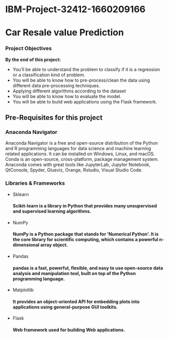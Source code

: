 # IBM-Project-32412-1660209166
<h1>Car Resale value Prediction</h1>
<h3>Project Objectives</h3>
<b>By the end of this project:</b>
<ul>
<li>You’ll be able to understand the problem to classify if it is a regression or a classification kind of problem.</li>

<li>You will be able to know how to pre-process/clean the data using different data pre-processing techniques.</li>

<li>Applying different algorithms according to the dataset </li>

<li>You will be able to know how to evaluate the model.</li>

<li>You will be able to build web applications using the Flask framework.</li>
</ul>
<h2>Pre-Requisites for this project</h2>
<h3> Anaconda Navigator</h3>
<p>Anaconda Navigator is a free and open-source distribution of the Python and R programming languages for data science and machine learning related applications. It can be installed on Windows, Linux, and macOS. Conda is an open-source, cross-platform,  package management system. Anaconda comes with great tools like JupyterLab, Jupyter Notebook, QtConsole, Spyder, Glueviz, Orange, Rstudio, Visual Studio Code. </p>
<h3>Libraries & Frameworks</h3>
<ul>
<li>Sklearn </li>
<h4>Scikit-learn is a library in Python that provides many unsupervised and supervised learning algorithms.
</h4>
<li>NumPy</li>
<h4>NumPy is a Python package that stands for 'Numerical Python'. It is the core library for scientific computing, which contains a powerful n-dimensional array object.</h4>
<li>Pandas</li>
<h4>pandas is a fast, powerful, flexible, and easy to use open-source data analysis and manipulation tool, built on top of the Python programming language.</h4>
<li>Matplotlib</li>
<h4> It provides an object-oriented API for embedding plots into applications using general-purpose GUI toolkits.</h4>
<li>Flask</li>
<h4>Web framework used for building Web applications.</h4>
</ul>
